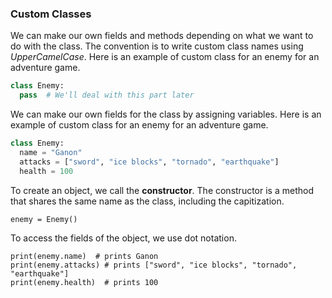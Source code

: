 ### Custom Classes

We can make our own fields and methods depending on what we want to do with the class. The convention is to write custom class names using *UpperCamelCase*. Here is an example of custom class for an enemy for an adventure game. 

```python
class Enemy:
  pass  # We'll deal with this part later
```

We can make our own fields for the class by assigning variables. Here is an example of custom class for an enemy for an adventure game. 

```python
class Enemy:
  name = "Ganon"
  attacks = ["sword", "ice blocks", "tornado", "earthquake"]
  health = 100
```

To create an object, we call the **constructor**. The constructor is a method that shares the same name as the class, including the capitization.

```
enemy = Enemy()
```

To access the fields of the object, we use dot notation.

```
print(enemy.name)  # prints Ganon
print(enemy.attacks) # prints ["sword", "ice blocks", "tornado", "earthquake"]
print(enemy.health)  # prints 100
```
